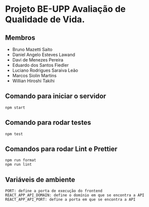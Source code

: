 # Projeto BE-UPP Avaliação de Qualidade de Vida.

## Membros
- Bruno Mazetti Saito
- Daniel Angelo Esteves Lawand
- Davi de Menezes Pereira
- Eduardo dos Santos Fiedler
- Luciano Rodrigues Saraiva Leão
- Marcos Siolin Martins
- Willian Hiroshi Takihi

## Comando para iniciar o servidor
    npm start

## Comando para rodar testes
    npm test

## Comandos para rodar Lint e Prettier
    npm run format  
    npm run lint

## Variáveis de ambiente
    PORT: define a porta de execução do frontend
    REACT_APP_API_DOMAIN: define o domínio em que se encontra a API
    REACT_APP_API_PORT: define a porta em que se encontra a API